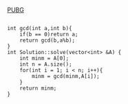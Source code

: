 [PUBG](https://www.scaler.com/academy/mentee-dashboard/class/34497/assignment/problems/9104/?navref=cl_pb_nv_tb)


```

int gcd(int a,int b){
    if(b == 0)return a;
    return gcd(b,a%b);
}
int Solution::solve(vector<int> &A) {
    int minm = A[0];
    int n = A.size();
    for(int i = 1; i < n; i++){
        minm = gcd(minm,A[i]);
    }
    return minm;
}


```
